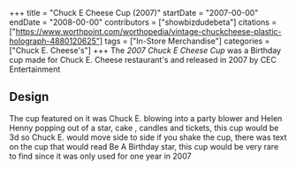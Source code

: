 +++
title = "Chuck E Cheese Cup (2007)"
startDate = "2007-00-00"
endDate = "2008-00-00"
contributors = ["showbizdudebeta"]
citations = ["https://www.worthpoint.com/worthopedia/vintage-chuckcheese-plastic-holograph-4880120625"]
tags = ["In-Store Merchandise"]
categories = ["Chuck E. Cheese's"]
+++
The *2007 Chuck E Cheese Cup* was a Birthday cup made for Chuck E. Cheese restaurant's and released in 2007 by CEC Entertainment

## Design 

The cup featured on it was Chuck E. blowing into a party blower and Helen Henny popping out of a star, cake , candles and tickets,  this cup would be 3d so Chuck E. would move side to side if you shake the cup, there was text on the cup that would read Be A Birthday star, this cup would be very rare to find since it was only used for one year in 2007 
